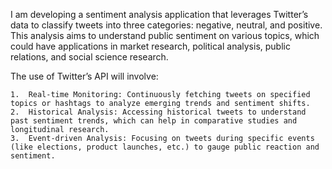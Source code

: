 I am developing a sentiment analysis application that leverages Twitter’s data to classify tweets into three categories: negative, neutral, and positive. This analysis aims to understand public sentiment on various topics, which could have applications in market research, political analysis, public relations, and social science research.

The use of Twitter’s API will involve:

	1.	Real-time Monitoring: Continuously fetching tweets on specified topics or hashtags to analyze emerging trends and sentiment shifts.
	2.	Historical Analysis: Accessing historical tweets to understand past sentiment trends, which can help in comparative studies and longitudinal research.
	3.	Event-driven Analysis: Focusing on tweets during specific events (like elections, product launches, etc.) to gauge public reaction and sentiment.

